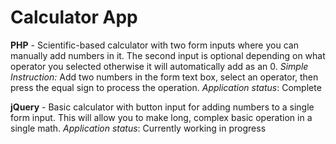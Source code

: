 # Calculator App

**PHP** - Scientific-based calculator with two form inputs where you can manually add numbers in it. The second input is optional depending on what operator you selected otherwise it will automatically add as an 0. 
*Simple Instruction:* Add two numbers in the form text box, select an operator, then press the equal sign to process the operation.
*Application status*: Complete

**jQuery** - Basic calculator with button input for adding numbers to a single form input. This will allow you to make long, complex basic operation in a single math.
*Application status*: Currently working in progress  
